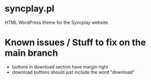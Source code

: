 # syncplay.pl
HTML WordPress theme for the Syncplay website.


# Known issues / Stuff to fix on the main branch #

- buttons in download section have margin right
- download buttons should just include the word "download"
